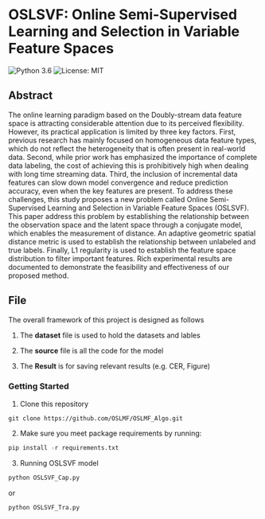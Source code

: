 # OSLSVF: Online Semi-Supervised Learning and Selection in Variable Feature Spaces

![Python 3.6](https://img.shields.io/badge/python-3.6-green.svg)
![License: MIT](https://img.shields.io/badge/License-MIT-green.svg)

## Abstract
The online learning paradigm based on the Doubly-stream data feature space is attracting considerable attention due to its perceived flexibility. However, its practical application is limited by three key factors. First, previous research has mainly focused on homogeneous data feature types, which do not reflect the heterogeneity that is often present in real-world data. Second, while prior work has emphasized the importance of complete data labeling, the cost of achieving this is prohibitively high when dealing with long time streaming data. Third, the inclusion of incremental data features can slow down model convergence and reduce prediction accuracy, even when the key features are present. To address these challenges, this study proposes a new problem called Online Semi-Supervised Learning and Selection in Variable Feature Spaces (OSLSVF). This paper address this problem by establishing the relationship between the observation space and the latent space through a conjugate model, which enables the measurement of distance. An adaptive geometric spatial distance metric is used to establish the relationship between unlabeled and true labels. Finally, L1 regularity is used to establish the feature space distribution to filter important features. Rich experimental results are documented to demonstrate the feasibility and effectiveness of our proposed method.

## File

The overall framework of this project is designed as follows
1. The **dataset** file is used to hold the datasets and lables

2. The **source** file is all the code for the model

3. The **Result** is for saving relevant results (e.g. CER, Figure)

### Getting Started
1. Clone this repository

```
git clone https://github.com/OSLMF/OSLMF_Algo.git
```

2. Make sure you meet package requirements by running:

```python
pip install -r requirements.txt
```

3. Running OSLSVF model

```python
python OSLSVF_Cap.py
```

or 

```python
python OSLSVF_Tra.py
```
